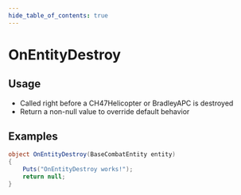 ```yaml
---
hide_table_of_contents: true
---
```


# OnEntityDestroy

## Usage

* Called right before a CH47Helicopter or BradleyAPC is destroyed
* Return a non-null value to override default behavior

## Examples

```csharp title=""
object OnEntityDestroy(BaseCombatEntity entity)
{
    Puts("OnEntityDestroy works!");
    return null;
}
```
